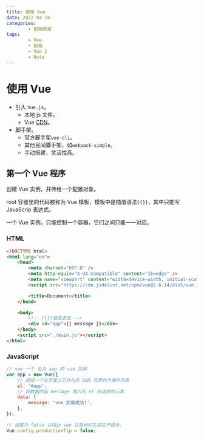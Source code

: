 ```yaml
---
title: 使用 Vue
date: 2022-04-10
categories:
        - 前端框架
tags:
        - Vue
        - 前端
        - Vue 2
        - Note
---
```


# 使用 Vue

- 引入 `Vue.js`。
     - 本地 js 文件。
     - Vue [CDN](https://www.bootcdn.cn/vue/)。
- 脚手架。
     - 官方脚手架`vue-cli`。
     - 其他民间脚手架，如`webpack-simple`。
     - 手动搭建，灵活性高。

## 第一个 Vue 程序

创建 Vue 实例，并传给一个配置对象。

root 容器里的代码被称为 Vue 模板，模板中是插值语法`{{}}`，其中只能写 JavaScrip 表达式。

一个 Vue 实例，只能控制一个容器，它们之间只能一一对应。

### HTML

```html
<!DOCTYPE html>
<html lang="en">
	<head>
		<meta charset="UTF-8" />
		<meta http-equiv="X-UA-Compatible" content="IE=edge" />
		<meta name="viewport" content="width=device-width, initial-scale=1.0" />
		<script src="https://cdn.jsdelivr.net/npm/vue@2.6.14/dist/vue.js"></script>

		<title>Document</title>
	</head>

	<body>
		<!-- {{}}插值语法 -->
		<div id="app">{{ message }}</div>
	</body>
	<script src="./main.js"></script>
</html>
```

### JavaScript

```JavaScript
// new 一个 名为 app 的 vue 实例
var app = new Vue({
    // 选择一个在页面上已存在的 DOM 元素作为操作元素
    el: '#app',
    // 将数据内容 message 插入到 el 所选择的元素
    data: {
        message: 'vue 加载成功!',
    },
});

// 设置为 false 以阻止 vue 在启动时生成生产提示。
Vue.config.productionTip = false;
```
